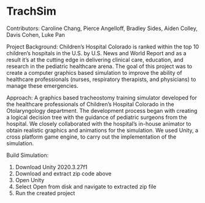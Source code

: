 # TrachSim

Contributors: Caroline Chang, Pierce Angelloff, Bradley Sides, Aiden Colley, Davis Cohen, Luke Pan

Project Background: Children’s Hospital Colorado is ranked within the top 10 children’s hospitals in the U.S. by U.S. News and World Report and as a result it’s at the cutting edge in delivering clinical care, education, and research in the pediatric healthcare arena. The goal of this project was to create a computer graphics based simulation to improve the ability of healthcare professionals (nurses, respiratory therapists, and physicians) to manage these emergencies.


Approach: A graphics based tracheostomy training simulator developed for the healthcare professionals of Children’s Hospital Colorado in the Otolaryngology department. The development process began with creating a logical decision tree with the guidance of pediatric surgeons from the hospital. We closely collaborated with the hospital’s in-house animator to obtain realistic graphics and animations for the simulation. We used Unity, a cross platform game engine, to carry out the implementation of the simulation.

Build Simulation:
1) Download Unity 2020.3.27f1
2) Download and extract zip code above
3) Open Unity 
4) Select Open from disk and navigate to extracted zip file
5) Run the created project
